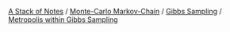 [A Stack of Notes](../../../a-stack-of-notes.md) / [Monte-Carlo Markov-Chain](../../monte-carlo-markov-chain.md) / [Gibbs Sampling](../gibbs-sampling.md) / [Metropolis within Gibbs Sampling](metropolis-within-gibbs-sampling.md)

